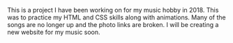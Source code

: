 This is a project I have been working on for my music hobby in 2018. This was to practice my HTML and CSS skills along with animations. Many of the songs are no longer up and the photo links are broken. I will be creating a new website for my music soon. 